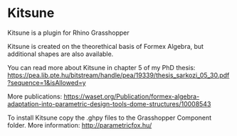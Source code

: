 # Kitsune
Kitsune is a plugin for Rhino Grasshopper

Kitsune is created on the theorethical basis of Formex Algebra, but additional shapes are also available.

You can read more about Kitsune in chapter 5 of my PhD thesis: https://pea.lib.pte.hu/bitstream/handle/pea/19339/thesis_sarkozi_05_30.pdf?sequence=1&isAllowed=y

More publications: https://waset.org/Publication/formex-algebra-adaptation-into-parametric-design-tools-dome-structures/10008543


To install Kitsune copy the .ghpy files to the Grasshopper Component folder.
More information: http://parametricfox.hu/

